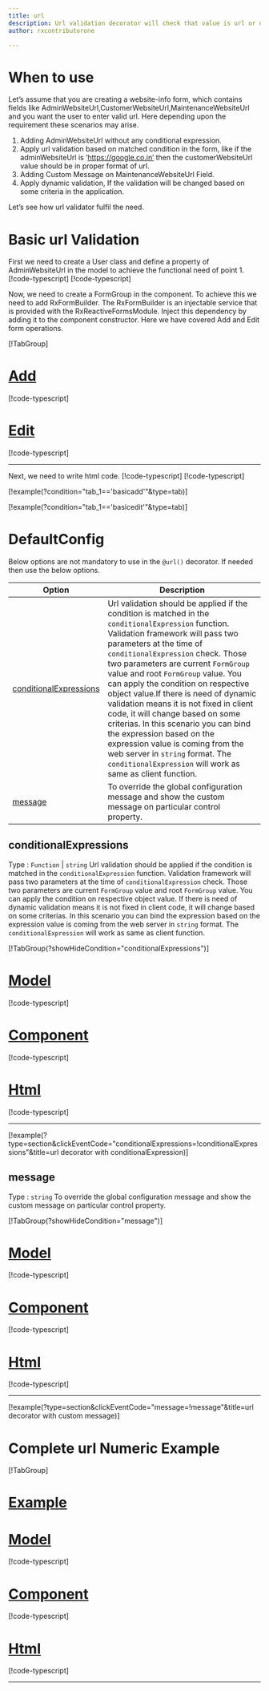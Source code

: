 ```yaml
---
title: url 
description: Url validation decorator will check that value is url or not in the property. If user does not enter url value then the property will become invalid. To use the url decorator on particular property.
author: rxcontributorone

---
```

# When to use
Let’s assume that you are creating a website-info form, which contains fields like AdminWebsiteUrl,CustomerWebsiteUrl,MaintenanceWebsiteUrl and you want the user to enter valid url. Here depending upon the requirement these scenarios may arise.
1. Adding AdminWebsiteUrl without any conditional expression.
2. Apply url validation based on matched condition in the form, like if the adminWebsiteUrl is ‘https://google.co.in’ then the customerWebsiteUrl value should be in proper format of url.
3. Adding Custom Message on MaintenanceWebsiteUrl Field.
4. Apply dynamic validation, If the validation will be changed based on some criteria in the application.

Let’s see how url validator fulfil the need.

# Basic url Validation
First we need to create a User class and define a property of AdminWebsiteUrl in the model to achieve the functional need of point 1.
[!code-typescript[](\assets\examples\url\add\web-site-info-model.model.ts?condition="tab_1=='basicadd'"&type=section)]
[!code-typescript[](\assets\examples\url\edit\web-site-info-model.model.ts?condition="tab_1=='basicedit'"&type=section)]

Now, we need to create a FormGroup in the component. To achieve this we need to add RxFormBuilder. The RxFormBuilder is an injectable service that is provided with the RxReactiveFormsModule. Inject this dependency by adding it to the component constructor.
Here we have covered Add and Edit form operations. 

[!TabGroup]
# [Add](#tab\basicadd)
[!code-typescript[](\assets\examples\url\add\url-add.component.ts)]
# [Edit](#tab\basicedit)
[!code-typescript[](\assets\examples\url\edit\url-edit.component.ts)]
***

Next, we need to write html code.
[!code-typescript[](\assets\examples\url\add\url-add.component.html?condition="tab_1=='basicadd'"&type=section)]
[!code-typescript[](\assets\examples\url\edit\url-edit.component.html?condition="tab_1=='basicedit'"&type=section)]

[!example(?condition="tab_1=='basicadd'"&type=tab)]
<app-url-add></app-url-add>

[!example(?condition="tab_1=='basicedit'"&type=tab)]
<app-url-edit></app-url-edit>

# DefaultConfig
 Below options are not mandatory to use in the `@url()` decorator. If needed then use the below options.

|Option | Description |
|--- | ---- |
|[conditionalExpressions](#conditionalexpressions) | Url validation should be applied if the condition is matched in the `conditionalExpression` function. Validation framework will pass two parameters at the time of `conditionalExpression` check. Those two parameters are current `FormGroup` value and root `FormGroup` value. You can apply the condition on respective object value.If there is need of dynamic validation means it is not fixed in client code, it will change based on some criterias. In this scenario you can bind the expression based on the expression value is coming from the web server in `string` format. The `conditionalExpression` will work as same as client function. |
|[message](#message) | To override the global configuration message and show the custom message on particular control property. |

## conditionalExpressions 
Type :  `Function`  |  `string` 
Url validation should be applied if the condition is matched in the `conditionalExpression` function. Validation framework will pass two parameters at the time of `conditionalExpression` check. Those two parameters are current `FormGroup` value and root `FormGroup` value. You can apply the condition on respective object value.
If there is need of dynamic validation means it is not fixed in client code, it will change based on some criterias. In this scenario you can bind the expression based on the expression value is coming from the web server in `string` format. The `conditionalExpression` will work as same as client function.

[!TabGroup(?showHideCondition="conditionalExpressions")]
# [Model](#tab\conditionalExpressionsmodel)
[!code-typescript[](\assets\examples\url\conditionalExpressions\web-site-info-model.model.ts)]
# [Component](#tab\conditionalExpressionsComponent)
[!code-typescript[](\assets\examples\url\conditionalExpressions\url-conditional-expressions.component.ts)]
# [Html](#tab\conditionalExpressionsHtml)
[!code-typescript[](\assets\examples\url\conditionalExpressions\url-conditional-expressions.component.html)]
***

[!example(?type=section&clickEventCode="conditionalExpressions=!conditionalExpressions"&title=url decorator with conditionalExpression)]
<app-url-conditionalExpressions></app-url-conditionalExpressions>

## message 
Type :  `string` 
To override the global configuration message and show the custom message on particular control property.

[!TabGroup(?showHideCondition="message")]
# [Model](#tab\messageModel)
[!code-typescript[](\assets\examples\url\message\web-site-info-model.model.ts)]
# [Component](#tab\messageComponent)
[!code-typescript[](\assets\examples\url\message\url-message.component.ts)]
# [Html](#tab\messageHtml)
[!code-typescript[](\assets\examples\url\message\url-message.component.html)]
***

[!example(?type=section&clickEventCode="message=!message"&title=url decorator with custom message)]
<app-url-message></app-url-message>

# Complete url Numeric Example
[!TabGroup]
# [Example](#tab\completeexample)
<app-url-complete></app-url-complete>
# [Model](#tab\completemodel)
[!code-typescript[](\assets\examples\url\complete\web-site-info-model.model.ts)]
# [Component](#tab\completecomponent)
[!code-typescript[](\assets\examples\url\complete\url-complete.component.ts)]
# [Html](#tab\completehtml)
[!code-typescript[](\assets\examples\url\complete\url-complete.component.html)]
***
